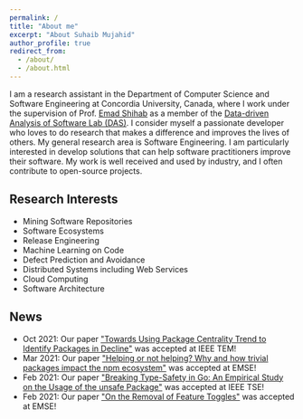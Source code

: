 ```yaml
---
permalink: /
title: "About me"
excerpt: "About Suhaib Mujahid"
author_profile: true
redirect_from:
  - /about/
  - /about.html
---
```


I am a research assistant in the Department of Computer Science and Software Engineering at Concordia University, Canada, where I work under the supervision of Prof. [Emad Shihab](http://das.encs.concordia.ca/members/emad-shihab/) as a member of the [Data-driven Analysis of Software Lab (DAS)](http://das.encs.concordia.ca/).
I consider myself a passionate developer who loves to do research that makes a difference and improves the lives of others.
My general research area is Software Engineering. I am particularly interested in develop solutions that can help software practitioners improve their software.
My work is well received and used by industry, and I often contribute to open-source projects.

## Research Interests

- Mining Software Repositories
- Software Ecosystems
- Release Engineering
- Machine Learning on Code
- Defect Prediction and Avoidance
- Distributed Systems including Web Services
- Cloud Computing
- Software Architecture

## News

- Oct 2021: Our paper ["Towards Using Package Centrality Trend to Identify Packages in Decline"](/publication/2021-10-Mujahid-TEM) was accepted at IEEE TEM!
- Mar 2021: Our paper ["Helping or not helping? Why and how trivial packages impact the npm ecosystem"](/publication/2021-03-Chen-EMSE) was accepted at EMSE!
- Feb 2021: Our paper ["Breaking Type-Safety in Go: An Empirical Study on the Usage of the unsafe Package"](/publication/2021-02-Costa-TSE) was accepted at IEEE TSE!
- Feb 2021: Our paper ["On the Removal of Feature Toggles"](/publication/2021-02-Hoyos-EMSE) was accepted at EMSE!

